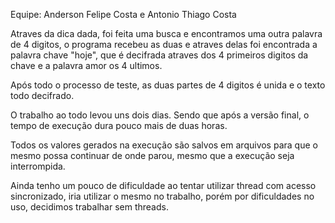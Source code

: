 Equipe: Anderson Felipe Costa e Antonio Thiago Costa

Atraves da dica dada, foi feita uma busca e encontramos uma outra palavra de 4 digitos, o programa recebeu as duas e atraves delas foi encontrada a 
palavra chave "hoje", que é decifrada atraves dos 4 primeiros digitos da chave e a palavra amor os 4 ultimos.

Após todo o processo de teste, as duas partes de 4 digitos é unida e o texto todo decifrado.

O trabalho ao todo levou uns dois dias. Sendo que após a versão final, o tempo de execução dura pouco mais de duas horas.

Todos os valores gerados na execução são salvos em arquivos para que o mesmo possa continuar de onde parou, mesmo que a execução seja interrompida.

Ainda tenho um pouco de dificuldade ao tentar utilizar thread com acesso sincronizado, iria utilizar o mesmo no trabalho, porém por dificuldades no uso,
decidimos trabalhar sem threads.